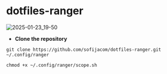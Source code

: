 # dotfiles-ranger

![2025-01-23_19-50](https://github.com/user-attachments/assets/9f01bf48-d417-4e64-965e-ddca53434321)

- **Clone the repository**

```
git clone https://github.com/sofijacom/dotfiles-ranger.git ~/.config/ranger
```
```
chmod +x ~/.config/ranger/scope.sh
```
